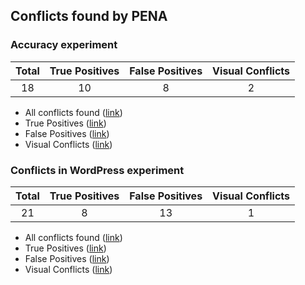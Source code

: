 ## Conflicts found by PENA

### Accuracy experiment
| Total | True Positives   | False Positives  | Visual Conflicts
| :---: |:---:| :---:| :---:|
| 18 | 10 | 8 | 2
- All conflicts found ([link](https://github.com/pag-tools/pena/blob/master/pena/conflicts/accuracy/all.txt))
- True Positives ([link](https://github.com/pag-tools/pena/blob/master/pena/conflicts/accuracy/truepositives.txt))
- False Positives ([link](https://github.com/pag-tools/pena/blob/master/pena/conflicts/accuracy/falsepositives.txt))
- Visual Conflicts ([link](https://github.com/pag-tools/pena/blob/master/pena/conflicts/accuracy/visual))
### Conflicts in WordPress experiment
| Total | True Positives   | False Positives  | Visual Conflicts
| :---: |:---:| :---:| :---:|
| 21 | 8 | 13 | 1
- All conflicts found ([link](https://github.com/pag-tools/pena/blob/master/pena/conflicts/wp_experiment/all.txt))
- True Positives ([link](https://github.com/pag-tools/pena/blob/master/pena/conflicts/wp_experiment/all.txt))
- False Positives ([link](https://github.com/pag-tools/pena/blob/master/pena/conflicts/wp_experiment/all.txt))
- Visual Conflicts ([link](https://github.com/pag-tools/pena/blob/master/pena/conflicts/wp_experiment/all.txt))